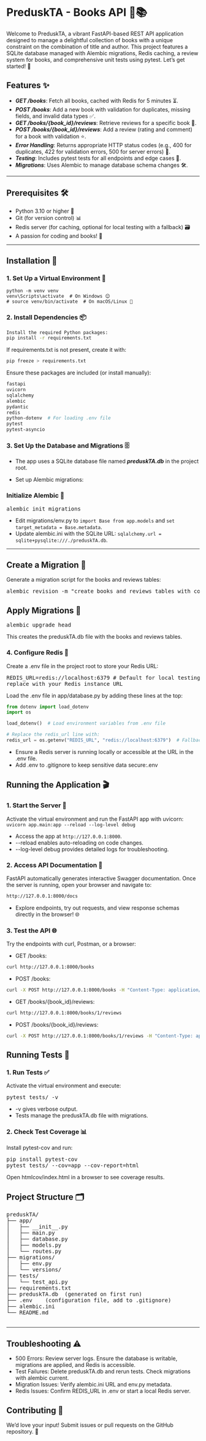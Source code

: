 # PreduskTA - Books API 🎉📚
Welcome to PreduskTA, a vibrant FastAPI-based REST API application designed to manage a delightful collection of books with a unique constraint on the combination of title and author. This project features a SQLite database managed with Alembic migrations, Redis caching, a review system for books, and comprehensive unit tests using pytest. Let’s get started! 🌟
## Features ✨

- ***GET /books***: Fetch all books, cached with Redis for 5 minutes ⏳.
- ***POST /books***: Add a new book with validation for duplicates, missing fields, and invalid data types ✅.
- ***GET /books/{book_id}/reviews***: Retrieve reviews for a specific book 📝.
- ***POST /books/{book_id}/reviews***: Add a review (rating and comment) for a book with validation ⭐.
- ***Error Handling***: Returns appropriate HTTP status codes (e.g., 400 for duplicates, 422 for validation errors, 500 for server errors) 🚨.
- ***Testing***: Includes pytest tests for all endpoints and edge cases 🧪.
- ***Migrations***: Uses Alembic to manage database schema changes 🛠️.
---
## Prerequisites 🛠️

- Python 3.10 or higher 🐍
- Git (for version control) 📊
- Redis server (for caching, optional for local testing with a fallback) 🗃️
- A passion for coding and books! 📖
---
## Installation 🚀
### 1. Set Up a Virtual Environment 🌱
```base
python -m venv venv
venv\Scripts\activate  # On Windows 😊
# source venv/bin/activate  # On macOS/Linux 🌴
```
### 2. Install Dependencies 📦
```bash 
Install the required Python packages:
pip install -r requirements.txt
```
If requirements.txt is not present, create it with:
```bash
pip freeze > requirements.txt
```
Ensure these packages are included (or install manually):
```bash
fastapi
uvicorn
sqlalchemy
alembic
pydantic
redis
python-dotenv  # For loading .env file
pytest
pytest-asyncio
```
### 3. Set Up the Database and Migrations 🗄️

- The app uses a SQLite database file named ***preduskTA.db*** in the project root.

- Set up Alembic migrations:
### Initialize Alembic 🌱

<pre>alembic init migrations</pre>


- Edit migrations/env.py to ```import Base from app.models``` and ```set target_metadata = Base.metadata```.
- Update alembic.ini with the SQLite URL: ```sqlalchemy.url = sqlite+pysqlite:///./preduskTA.db```.
---
## Create a Migration 📝
Generate a migration script for the books and reviews tables:
<pre>alembic revision -m "create books and reviews tables with constraints"</pre>

## Apply Migrations 🎉
<pre>alembic upgrade head</pre>


This creates the preduskTA.db file with the books and reviews tables.



### 4. Configure Redis 🔧

Create a .env file in the project root to store your Redis URL:<pre>REDIS_URL=redis://localhost:6379  # Default for local testing, replace with your Redis instance URL</pre>


Load the .env file in app/database.py by adding these lines at the top:
```python
from dotenv import load_dotenv
import os

load_dotenv()  # Load environment variables from .env file

# Replace the redis_url line with:
redis_url = os.getenv("REDIS_URL", "redis://localhost:6379")  # Fallback to local if not set
```

- Ensure a Redis server is running locally or accessible at the URL in the .env file.
- Add .env to .gitignore to keep sensitive data secure:.env



## Running the Application 🎬
### 1. Start the Server 🚀
Activate the virtual environment and run the FastAPI app with uvicorn:
```uvicorn app.main:app --reload --log-level debug```


- Access the app at ```http://127.0.0.1:8000```.
- --reload enables auto-reloading on code changes.
- --log-level debug provides detailed logs for troubleshooting.

### 2. Access API Documentation 📖

FastAPI automatically generates interactive Swagger documentation. Once the server is running, open your browser and navigate to:
```bash
http://127.0.0.1:8000/docs
```
- Explore endpoints, try out requests, and view response schemas directly in the browser! 🌐
### 3. Test the API 🌐
Try the endpoints with curl, Postman, or a browser:

- GET /books: 
```bash
curl http://127.0.0.1:8000/books
```


- POST /books:
```bash
curl -X POST http://127.0.0.1:8000/books -H "Content-Type: application/json" -d "{\"title\": \"New Book\", \"author\": \"New Author\"}"
```


- GET /books/{book_id}/reviews:
```bash
curl http://127.0.0.1:8000/books/1/reviews
```


- POST /books/{book_id}/reviews:
```bash
curl -X POST http://127.0.0.1:8000/books/1/reviews -H "Content-Type: application/json" -d "{\"rating\": 4, \"comment\": \"Great read!\"}"
```



## Running Tests 🧪
### 1. Run Tests ✅
Activate the virtual environment and execute:
<pre>pytest tests/ -v</pre>


- -v gives verbose output.
- Tests manage the preduskTA.db file with migrations.

### 2. Check Test Coverage 📊
Install pytest-cov and run:
<pre>pip install pytest-cov
pytest tests/ --cov=app --cov-report=html
</pre>
Open htmlcov/index.html in a browser to see coverage results.
## Project Structure 🗂️
<pre>
preduskTA/
├── app/
│   ├── __init__.py
│   ├── main.py
│   ├── database.py
│   ├── models.py
│   └── routes.py
├── migrations/
│   ├── env.py
│   └── versions/
├── tests/
│   └── test_api.py
├── requirements.txt
├── preduskTA.db  (generated on first run)
├── .env    (configuration file, add to .gitignore)
├── alembic.ini          
└── README.md

</pre>
--- 
## Troubleshooting ⚠️

- 500 Errors: Review server logs. Ensure the database is writable, migrations are applied, and Redis is accessible.
- Test Failures: Delete preduskTA.db and rerun tests. Check migrations with alembic current.
- Migration Issues: Verify alembic.ini URL and env.py metadata.
- Redis Issues: Confirm REDIS_URL in .env or start a local Redis server.

## Contributing 🤝
We’d love your input! Submit issues or pull requests on the GitHub repository. 🌈